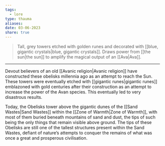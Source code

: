 ```yaml
---
tags:
  - lore
type: thauma
aliases: 
date: 03-06-2023
share: true
---
```

> Tall, grey towers etched with golden runes and decorated with [[blue, gigantic crystals|blue, gigantic crystals]]. Draws power from [[the sun|the sun]] to amplify the magical output of an [[Ava|Ava]].
---

Devout believers of an old [[Avanic religion|Avanic religion]] have constructed these obelisks millennia ago as an attempt to reach the Sun. These towers were eventually etched with [[gigantic runes|gigantic runes]] emblazoned with gold centuries after their construction as an attempt to increase the power of the Avan species. This eventually led to very disastrous results.

Today, the Obelisks tower above the gigantic dunes of the [[Sand Wastes|Sand Wastes]] within the [[Zone of Warmth|Zone of Warmth]], with most of them buried beneath mountains of sand and dust, the tips of such being the only things that remain visible above ground. The tips of these Obelisks are still one of the tallest structures present within the Sand Wastes, defiant of nature’s attempts to conquer the remains of what was once a great and prosperous civilisation.

